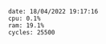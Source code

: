 

                date: 18/04/2022 19:17:16
                cpu: 0.1%
                ram: 19.1%
                cycles: 25500

                         